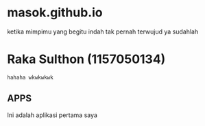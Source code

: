 # masok.github.io
ketika mimpimu yang begitu indah tak pernah terwujud ya sudahlah

# Raka Sulthon (1157050134)

```
hahaha wkwkwkwk
```

## APPS
Ini adalah aplikasi pertama saya
